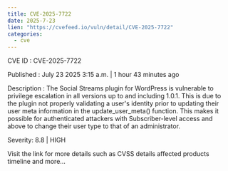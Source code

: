 ```yaml
--- 
title: CVE-2025-7722
date: 2025-7-23
lien: "https://cvefeed.io/vuln/detail/CVE-2025-7722"
categories:
  - cve
---
```


CVE ID : CVE-2025-7722

Published :  July 23
2025
3:15 a.m. | 1 hour
43 minutes ago

Description : The Social Streams plugin for WordPress is vulnerable to privilege escalation in all versions up to
and including
1.0.1. This is due to the plugin not properly validating a user's identity prior to updating their user meta information in the update_user_meta() function. This makes it possible for authenticated attackers
with Subscriber-level access and above
to change their user type to that of an administrator.

Severity: 8.8 | HIGH

Visit the link for more details
such as CVSS details
affected products
timeline
and more...
